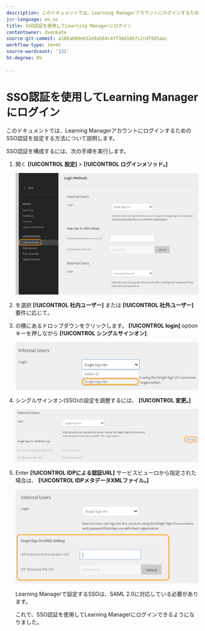 ```yaml
---
description: このドキュメントでは、Learning ManagerアカウントにログインするためのSSO認証を設定する方法について説明します。
jcr-language: en_us
title: SSO認証を使用してLearning Managerにログイン
contentowner: dvenkate
source-git-commit: a186a600e632e9a564c4ff30d1897c2cdf0d5aac
workflow-type: tm+mt
source-wordcount: '131'
ht-degree: 0%

---
```




# SSO認証を使用してLearning Managerにログイン

このドキュメントでは、Learning ManagerアカウントにログインするためのSSO認証を設定する方法について説明します。

SSO認証を構成するには、次の手順を実行します。

1. 開く **[!UICONTROL 設定]** > **[!UICONTROL ログインメソッド。]**

   ![](assets/login-methods.png)

1. を選択 **[!UICONTROL 社内ユーザー]** または **[!UICONTROL 社外ユーザー]** 要件に応じて。
1. の横にあるドロップダウンをクリックします。  **[!UICONTROL login]** optionキーを押しながら **[!UICONTROL シングルサインオン]**.

   ![](assets/single-sign-on.png)

1. シングルサインオン(SSO)の設定を調整するには、  **[!UICONTROL 変更。]**

   ![](assets/change.png)

1. Enter  **[!UICONTROL IDPによる認証URL]** サービスビューロから指定された場合は、 **[!UICONTROL IDPメタデータXMLファイル。]**

   ![](assets/sso-configuration.png)

   Learning Managerで設定するSSOは、SAML 2.0に対応している必要があります。

   これで、SSO認証を使用してLearning Managerにログインできるようになりました。

